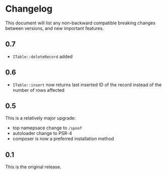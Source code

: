 Changelog
=========

This document will list any non-backward compatible breaking changes between
versions, and new important features.

0.7
---

- `ITable::deleteRecord` added

0.6
---

- `ITable::insert` now returns last inserted ID of the record instead of the
  number of rows affected

0.5
---

This is a relatively major upgrade:

- top namepsace change to `/spoof`
- autoloader change to PSR-4
- composer is now a preferred installation method

0.1
---

This is the original release.
